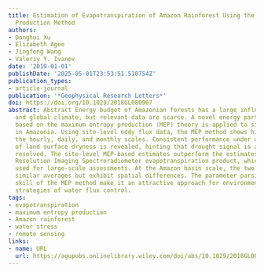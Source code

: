 ```yaml
---
title: Estimation of Evapotranspiration of Amazon Rainforest Using the Maximum Entropy
  Production Method
authors:
- Donghui Xu
- Elizabeth Agee
- Jingfeng Wang
- Valeriy Y. Ivanov
date: '2019-01-01'
publishDate: '2025-05-01T23:53:51.510754Z'
publication_types:
- article-journal
publication: '*Geophysical Research Letters*'
doi: https://doi.org/10.1029/2018GL080907
abstract: Abstract Energy budget of Amazonian forests has a large influence on regional
  and global climate, but relevant data are scarce. A novel energy partition method
  based on the maximum entropy production (MEP) theory is applied to simulate evapotranspiration
  in Amazonia. Using site-level eddy flux data, the MEP method shows high skill at
  the hourly, daily, and monthly scales. Consistent performance under different levels
  of land surface dryness is revealed, hinting that drought signal is appropriately
  resolved. The site-level MEP-based estimates outperform the estimates of the Moderate
  Resolution Imaging Spectroradiometer evapotranspiration product, which is commonly
  used for large-scale assessments. At the Amazon basin scale, the two series yield
  similar averages but exhibit spatial differences. The parameter parsimony and demonstrated
  skill of the MEP method make it an attractive approach for environments with diverse
  strategies of water flux control.
tags:
- evapotranspiration
- maximum entropy production
- Amazon rainforest
- water stress
- remote sensing
links:
- name: URL
  url: https://agupubs.onlinelibrary.wiley.com/doi/abs/10.1029/2018GL080907
---
```

